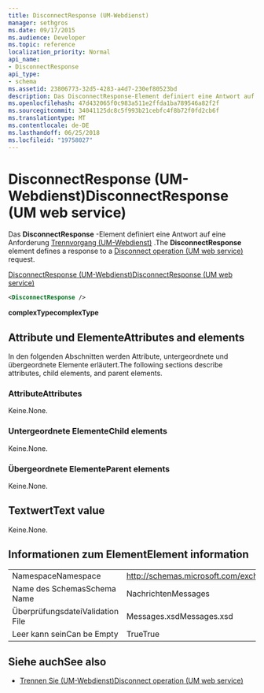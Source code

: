 ```yaml
---
title: DisconnectResponse (UM-Webdienst)
manager: sethgros
ms.date: 09/17/2015
ms.audience: Developer
ms.topic: reference
localization_priority: Normal
api_name:
- DisconnectResponse
api_type:
- schema
ms.assetid: 23806773-32d5-4283-a4d7-230ef80523bd
description: Das DisconnectResponse-Element definiert eine Antwort auf eine Disconnect-Vorgang (UM-Webdienst) an.
ms.openlocfilehash: 47d432065f0c983a511e2ffda1ba789546a82f2f
ms.sourcegitcommit: 34041125dc8c5f993b21cebfc4f8b72f0fd2cb6f
ms.translationtype: MT
ms.contentlocale: de-DE
ms.lasthandoff: 06/25/2018
ms.locfileid: "19758027"
---
```

# <a name="disconnectresponse-um-web-service"></a><span data-ttu-id="0d20d-103">DisconnectResponse (UM-Webdienst)</span><span class="sxs-lookup"><span data-stu-id="0d20d-103">DisconnectResponse (UM web service)</span></span>

<span data-ttu-id="0d20d-104">Das **DisconnectResponse** -Element definiert eine Antwort auf eine Anforderung [Trennvorgang (UM-Webdienst)](disconnect-operation-um-web-service.md) .</span><span class="sxs-lookup"><span data-stu-id="0d20d-104">The **DisconnectResponse** element defines a response to a [Disconnect operation (UM web service)](disconnect-operation-um-web-service.md) request.</span></span> 
  
[<span data-ttu-id="0d20d-105">DisconnectResponse (UM-Webdienst)</span><span class="sxs-lookup"><span data-stu-id="0d20d-105">DisconnectResponse (UM web service)</span></span>](disconnectresponse-um-web-service.md)
  
```xml
<DisconnectResponse />
```

 <span data-ttu-id="0d20d-106">**complexType**</span><span class="sxs-lookup"><span data-stu-id="0d20d-106">**complexType**</span></span>
## <a name="attributes-and-elements"></a><span data-ttu-id="0d20d-107">Attribute und Elemente</span><span class="sxs-lookup"><span data-stu-id="0d20d-107">Attributes and elements</span></span>

<span data-ttu-id="0d20d-108">In den folgenden Abschnitten werden Attribute, untergeordnete und übergeordnete Elemente erläutert.</span><span class="sxs-lookup"><span data-stu-id="0d20d-108">The following sections describe attributes, child elements, and parent elements.</span></span>
  
### <a name="attributes"></a><span data-ttu-id="0d20d-109">Attribute</span><span class="sxs-lookup"><span data-stu-id="0d20d-109">Attributes</span></span>

<span data-ttu-id="0d20d-110">Keine.</span><span class="sxs-lookup"><span data-stu-id="0d20d-110">None.</span></span>
  
### <a name="child-elements"></a><span data-ttu-id="0d20d-111">Untergeordnete Elemente</span><span class="sxs-lookup"><span data-stu-id="0d20d-111">Child elements</span></span>

<span data-ttu-id="0d20d-112">Keine.</span><span class="sxs-lookup"><span data-stu-id="0d20d-112">None.</span></span>
  
### <a name="parent-elements"></a><span data-ttu-id="0d20d-113">Übergeordnete Elemente</span><span class="sxs-lookup"><span data-stu-id="0d20d-113">Parent elements</span></span>

<span data-ttu-id="0d20d-114">Keine.</span><span class="sxs-lookup"><span data-stu-id="0d20d-114">None.</span></span>
  
## <a name="text-value"></a><span data-ttu-id="0d20d-115">Textwert</span><span class="sxs-lookup"><span data-stu-id="0d20d-115">Text value</span></span>

<span data-ttu-id="0d20d-116">Keine.</span><span class="sxs-lookup"><span data-stu-id="0d20d-116">None.</span></span>
  
## <a name="element-information"></a><span data-ttu-id="0d20d-117">Informationen zum Element</span><span class="sxs-lookup"><span data-stu-id="0d20d-117">Element information</span></span>

|||
|:-----|:-----|
|<span data-ttu-id="0d20d-118">Namespace</span><span class="sxs-lookup"><span data-stu-id="0d20d-118">Namespace</span></span>  <br/> |http://schemas.microsoft.com/exchange/services/2006/messages  <br/> |
|<span data-ttu-id="0d20d-119">Name des Schemas</span><span class="sxs-lookup"><span data-stu-id="0d20d-119">Schema Name</span></span>  <br/> |<span data-ttu-id="0d20d-120">Nachrichten</span><span class="sxs-lookup"><span data-stu-id="0d20d-120">Messages</span></span>  <br/> |
|<span data-ttu-id="0d20d-121">Überprüfungsdatei</span><span class="sxs-lookup"><span data-stu-id="0d20d-121">Validation File</span></span>  <br/> |<span data-ttu-id="0d20d-122">Messages.xsd</span><span class="sxs-lookup"><span data-stu-id="0d20d-122">Messages.xsd</span></span>  <br/> |
|<span data-ttu-id="0d20d-123">Leer kann sein</span><span class="sxs-lookup"><span data-stu-id="0d20d-123">Can be Empty</span></span>  <br/> |<span data-ttu-id="0d20d-124">True</span><span class="sxs-lookup"><span data-stu-id="0d20d-124">True</span></span>  <br/> |
   
## <a name="see-also"></a><span data-ttu-id="0d20d-125">Siehe auch</span><span class="sxs-lookup"><span data-stu-id="0d20d-125">See also</span></span>

- [<span data-ttu-id="0d20d-126">Trennen Sie (UM-Webdienst)</span><span class="sxs-lookup"><span data-stu-id="0d20d-126">Disconnect operation (UM web service)</span></span>](disconnect-operation-um-web-service.md)

